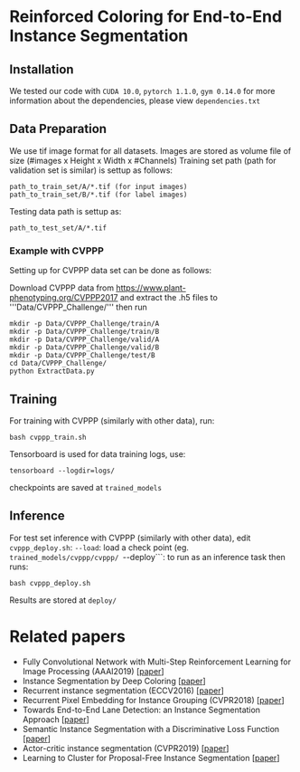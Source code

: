 # Reinforced Coloring for End-to-End Instance Segmentation

## Installation
We tested our code with ```CUDA 10.0```, ```pytorch 1.1.0```, ```gym 0.14.0```
for more information about the dependencies, please view ```dependencies.txt```

## Data Preparation
We use tif image format for all datasets. Images are stored as volume file of size (#images x Height x Width x #Channels)
Training set path (path for validation set is similar) is settup as follows:
```
path_to_train_set/A/*.tif (for input images)
path_to_train_set/B/*.tif (for label images)
```
Testing data path is settup as:
```
path_to_test_set/A/*.tif
```
### Example with CVPPP
Setting up for CVPPP data set can be done as follows:

Download CVPPP data from <https://www.plant-phenotyping.org/CVPPP2017>
and extract the .h5 files to '''Data/CVPPP_Challenge/''' then run

```
mkdir -p Data/CVPPP_Challenge/train/A
mkdir -p Data/CVPPP_Challenge/train/B
mkdir -p Data/CVPPP_Challenge/valid/A
mkdir -p Data/CVPPP_Challenge/valid/B
mkdir -p Data/CVPPP_Challenge/test/B
cd Data/CVPPP_Challenge/
python ExtractData.py
```

## Training
For training with CVPPP (similarly with other data), run:
```
bash cvppp_train.sh
```

Tensorboard is used for data training logs, use:
```
tensorboard --logdir=logs/
```

checkpoints are saved at ```trained_models```

## Inference
For test set inference with CVPPP (similarly with other data), edit ```cvppp_deploy.sh```:
```--load```: load a check point (eg. ```trained_models/cvppp/cvppp/
```--deploy```: to run as an inference task
then runs:

```
bash cvppp_deploy.sh
```
Results are stored at ```deploy/```


# Related papers
* Fully Convolutional Network with Multi-Step Reinforcement Learning for Image Processing (AAAI2019) [[paper](https://arxiv.org/abs/1811.04323)]
* Instance Segmentation by Deep Coloring [[paper](https://arxiv.org/abs/1807.10007)]
* Recurrent instance segmentation (ECCV2016) [[paper](https://arxiv.org/abs/1511.08250)]
* Recurrent Pixel Embedding for Instance Grouping (CVPR2018) [[paper](https://ieeexplore.ieee.org/stamp/stamp.jsp?tp=&arnumber=8579038)]
* Towards End-to-End Lane Detection: an Instance Segmentation Approach [[paper](https://arxiv.org/abs/1802.05591)]
* Semantic Instance Segmentation with a Discriminative Loss Function [[paper](https://arxiv.org/abs/1708.02551)]
* Actor-critic instance segmentation (CVPR2019) [[paper](https://arxiv.org/abs/1904.05126)]
* Learning to Cluster for Proposal-Free Instance Segmentation [[paper](https://arxiv.org/abs/1803.06459)]



